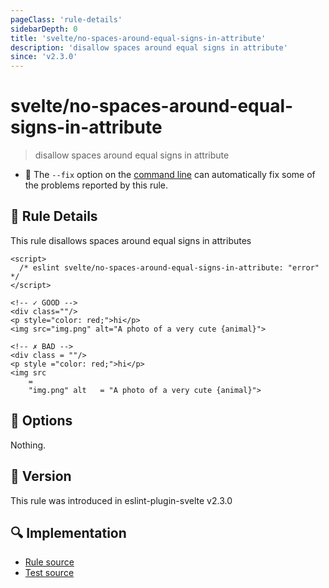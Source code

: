 ```yaml
---
pageClass: 'rule-details'
sidebarDepth: 0
title: 'svelte/no-spaces-around-equal-signs-in-attribute'
description: 'disallow spaces around equal signs in attribute'
since: 'v2.3.0'
---
```


# svelte/no-spaces-around-equal-signs-in-attribute

> disallow spaces around equal signs in attribute

- :wrench: The `--fix` option on the [command line](https://eslint.org/docs/user-guide/command-line-interface#fixing-problems) can automatically fix some of the problems reported by this rule.

## :book: Rule Details

This rule disallows spaces around equal signs in attributes

<!-- prettier-ignore-start -->
<!--eslint-skip-->

```svelte
<script>
  /* eslint svelte/no-spaces-around-equal-signs-in-attribute: "error" */
</script>

<!-- ✓ GOOD -->
<div class=""/>
<p style="color: red;">hi</p>
<img src="img.png" alt="A photo of a very cute {animal}">

<!-- ✗ BAD -->
<div class = ""/>
<p style ="color: red;">hi</p>
<img src
    =
    "img.png" alt   = "A photo of a very cute {animal}">
```

<!-- prettier-ignore-end -->

## :wrench: Options

Nothing.

## :rocket: Version

This rule was introduced in eslint-plugin-svelte v2.3.0

## :mag: Implementation

- [Rule source](https://github.com/sveltejs/eslint-plugin-svelte/blob/main/packages/eslint-plugin-svelte/src/rules/no-spaces-around-equal-signs-in-attribute.ts)
- [Test source](https://github.com/sveltejs/eslint-plugin-svelte/blob/main/packages/eslint-plugin-svelte/tests/src/rules/no-spaces-around-equal-signs-in-attribute.ts)
